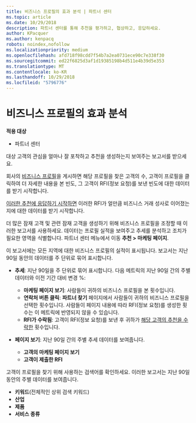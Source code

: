 ```yaml
---
title: 비즈니스 프로필의 효과 분석 | 파트너 센터
ms.topic: article
ms.date: 10/29/2018
description: 파트너 센터를 통해 추천을 평가하고, 협상하고, 응답하세요.
author: KPacquer
ms.author: kenpacq
robots: noindex,nofollow
ms.localizationpriority: medium
ms.openlocfilehash: afd718f98cdd7f54b7a2ea0731ece90c7e338f30
ms.sourcegitcommit: ed22f6825d3af1d19385198b4d511e4b39d5e353
ms.translationtype: MT
ms.contentlocale: ko-KR
ms.lasthandoff: 10/29/2018
ms.locfileid: "5796776"
---
```

# <a name="analyze-the-effectiveness-of-your-business-profile"></a>비즈니스 프로필의 효과 분석
<!-- 
https://go.microsoft.com/fwlink/?linkid=849120
-->

**적용 대상**

-  파트너 센터

대상 고객의 관심을 얼마나 잘 포착하고 추천을 생성하는지 보여주는 보고서를 받으세요.

회사의 [비즈니스 프로필](create-a-marketing-profile.md)을 게시하면 해당 프로필을 찾은 고객의 수, 고객이 프로필을 클릭하여 더 자세한 내용을 본 빈도, 그 고객이 RFI(정보 요청)를 보낸 빈도에 대한 데이터를 받기 시작합니다. 

[이러한 추천에 응답하기 시작하면](responding-to-referrals.md) 이러한 RFI가 얼만큼 비즈니스 거래 성사로 이어졌는지에 대한 데이터를 받기 시작합니다.

더 많은 잠재 고객 및 관련 잠재 고객을 생성하기 위해 비즈니스 프로필을 조정할 때 이러한 보고서를 사용하세요. 데이터는 프로필 실적을 보여주고 추세를 분석하고 조치가 필요한 영역을 식별합니다. 파트너 센터 메뉴에서 이동 **추천 > 마케팅 페이지**.

이 보고서에는 모든 지역에 대한 비즈니스 프로필의 실적이 표시됩니다. 보고서는 지난 90일 동안의 데이터를 주 단위로 묶어 표시합니다.

*  **추세**: 지난 90일을 주 단위로 묶어 표시합니다. 다음 메트릭의 지난 90일 간의 주별 데이터와 이전 기간 대비 변경 %:

   * **마케팅 페이지 보기**: 사람들이 귀하의 비즈니스 프로필을 본 횟수입니다.
   * **연락처 버튼 클릭**: **파트너 찾기** 페이지에서 사람들이 귀하의 비즈니스 프로필을 선택한 횟수입니다. 사람들이 페이지 내용에 따라 RFI(정보 요청)를 생성한 횟수는 이 메트릭에 반영되지 않을 수 있습니다.
   * **RFI가 수락됨**: 고객이 RFI(정보 요청)를 보낸 후 귀하가 [해당 고객의 추천을 수락한](responding-to-referrals.md) 횟수입니다.


*  **페이지 보기**: 지난 90일 간의 주별 추세 데이터를 보여줍니다.
   *  **고객의 마케팅 페이지 보기**
   *  **고객이 제출한 RFI**

고객이 프로필을 찾기 위해 사용하는 검색어를 확인하세요. 이러한 보고서는 지난 90일 동안의 주별 데이터를 보여줍니다.

*  **키워드**(전체적인 상위 검색 키워드) 
*  **산업**
*  **제품**
*  **서비스 종류**

